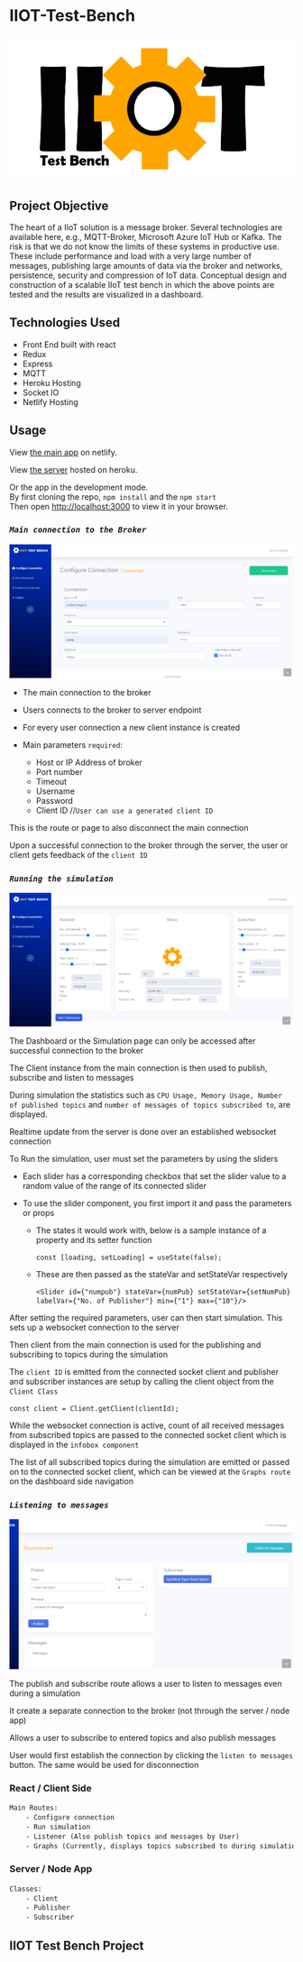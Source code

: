 # IIOT-Test-Bench

![IIOT Test Bench](/pages/IIOTLogo.png?raw=true "Logo")

## Project Objective

The heart of a IIoT solution is a message broker. Several technologies are available here, e.g., MQTT-Broker, Microsoft Azure IoT Hub or Kafka. The risk is that we do not know the limits of these systems in productive use. These include performance and load with a very large number of messages, publishing large amounts of data via the broker and networks, persistence, security and compression of IoT data.
Conceptual design and construction of a scalable IIoT test bench in which the above
points are tested and the results are visualized in a dashboard.

## Technologies Used

- Front End built with react
- Redux
- Express
- MQTT
- Heroku Hosting
- Socket IO
- Netlify Hosting

## **Usage**

View [the main app](http://iiot-bench.herokuapp.com) on netlify.

View [the server](http://iiot-bench.herokuapp.com) hosted on heroku.

Or the app in the development mode.\
By first cloning the repo, `npm install` and the `npm start`\
Then open [http://localhost:3000](http://localhost:3000) to view it in your browser.

### *`Main connection to the Broker`*

![Main connect](/pages/IIOTConnPage.png?raw=true "Optional Title")

- The main connection to the broker
- Users connects to the broker to server endpoint
- For every user connection a new client instance is created
  
- Main parameters `required`:
  - Host or IP Address of broker
  - Port number
  - Timeout
  - Username
  - Password
  - Client ID //`User can use a generated client ID`

This is the route or page to also disconnect the main connection

Upon a successful connection to the broker through the server, the user or client gets feedback of the `client ID`

### *`Running the simulation`*

![Simulation](/pages/IIOTSimulation.png?raw=true "Optional Title")

The Dashboard or the Simulation page can only be accessed after successful connection to the broker

The Client instance from the main connection is then used to publish, subscribe and listen to messages

During simulation the statistics such as `CPU Usage, Memory Usage, Number of published topics` and `number of messages of topics subscribed to`, are displayed.

Realtime update from the server is done over an established websocket connection

To Run the simulation, user must set the parameters by using the sliders

- Each slider has a corresponding checkbox that set the slider value to a random value of the range of its connected slider

- To use the slider component, you first import it and pass the parameters or props
  
  - The states it would work with, below is a sample instance of a property and its setter function

    ```code
    const [loading, setLoading] = useState(false);
    ```

  - These are then passed as the stateVar and setStateVar respectively

    ```code
    <Slider id={"numpub"} stateVar={numPub} setStateVar={setNumPub} labelVar={"No. of Publisher"} min={"1"} max={"10"}/>
    ```

After setting the required parameters, user can then start simulation. This sets up a websocket connection to the server

Then client from the main connection is used for the publishing and subscribing to topics during the simulation

The `client ID` is emitted from the connected socket client and publisher and subscriber instances are setup by calling the client object from the `Client Class`

```code
const client = Client.getClient(clientId);
```

While the websocket connection is active, count of all received messages from subscribed topics are passed to the connected socket client which is displayed in the `infobox component`

The list of all subscribed topics during the simulation are emitted or passed on to the connected socket client, which can be viewed at the `Graphs route` on the dashboard side navigation

### *`Listening to messages`*

![Listening Client](/pages/IIOTListenPage.png?raw=true "Optional Title")

The publish and subscribe route allows a user to listen to messages even during a simulation

It create a separate connection to the broker (not through the server / node app)

Allows a user to subscribe to entered topics and also publish messages

User would first establish the connection by clicking the `listen to messages` button. The same would be used for disconnection

### React / Client Side

```txt
Main Routes:
    - Configure connection
    - Run simulation
    - Listener (Also publish topics and messages by User)
    - Graphs (Currently, displays topics subscribed to during simulation)
```

### Server / Node App

```txt
Classes: 
    - Client
    - Publisher
    - Subscriber
```

## **IIOT Test Bench Project**
